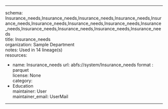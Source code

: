 


---  
schema: Insurance_needs,Insurance_needs,Insurance_needs,Insurance_needs,Insurance_needs,Insurance_needs,Insurance_needs,Insurance_needs,Insurance_needs,Insurance_needs,Insurance_needs,Insurance_needs,Insurance_needs  
title: Insurance_needs  
organization: Sample Department  
notes: Used in 14 lineage(s)  
resources:  
  - name: Insurance_needs 
    url: abfs://system/Insurance_needs 
    format : parquet  
license: None  
category:
  - Education  
maintainer: User  
maintainer_email: UserMail  
---
